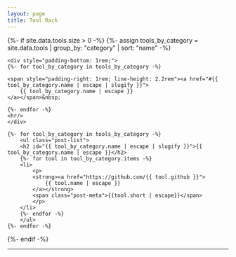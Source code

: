 ```yaml
---
layout: page
title: Tool Rack
---
```


{%- if site.data.tools.size > 0 -%}
    {%- assign tools_by_category = site.data.tools | group_by: "category" | sort: "name" -%}
    
    <div style="padding-bottom: 1rem;">
    {%- for tool_by_category in tools_by_category -%}
    
    <span style="padding-right: 1rem; line-height: 2.2rem"><a href="#{{ tool_by_category.name | escape | slugify }}">
        {{ tool_by_category.name | escape }}
    </a></span>&nbsp;
    
    {%- endfor -%}
    <hr/>
    </div>
    
    {%- for tool_by_category in tools_by_category -%}
        <ul class="post-list">
        <h2 id="{{ tool_by_category.name | escape | slugify }}">{{ tool_by_category.name | escape }}</h2>
        {%- for tool in tool_by_category.items -%}
        <li>
            <p>
            <strong><a href="https://github.com/{{ tool.github }}">
                {{ tool.name | escape }}
            </a></strong>
            <span class="post-meta">{{tool.short | escape}}</span>
            </p>
        </li>
        {%- endfor -%}
        </ul>
    {%- endfor -%}

{%- endif -%}

<hr>
